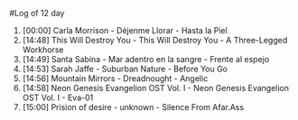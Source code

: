 #Log of 12 day

1. [00:00] Carla Morrison - Déjenme Llorar - Hasta la Piel
1. [14:48] This Will Destroy You - This Will Destroy You - A Three-Legged Workhorse
1. [14:49] Santa Sabina - Mar adentro en la sangre - Frente al espejo
1. [14:53] Sarah Jaffe - Suburban Nature - Before You Go
1. [14:56] Mountain Mirrors - Dreadnought - Angelic
1. [14:58] Neon Genesis Evangelion OST Vol. I - Neon Genesis Evangelion OST Vol. I - Eva-01
1. [15:00] Prision of desire - unknown - Silence From Afar.Ass
